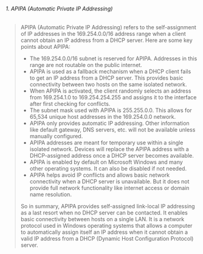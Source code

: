 ###### 1. APIPA (Automatic Private IP Addressing) 

> 
> APIPA (Automatic Private IP Addressing) refers to the self-assignment of IP addresses in the 169.254.0.0/16 address range when a client cannot obtain an IP address from a DHCP server. Here are some key points about APIPA:
> 
> - The 169.254.0.0/16 subnet is reserved for APIPA. Addresses in this range are not routable on the public internet.
> - APIPA is used as a fallback mechanism when a DHCP client fails to get an IP address from a DHCP server. This provides basic connectivity between two hosts on the same isolated network.
> - When APIPA is activated, the client randomly selects an address from 169.254.1.0 to 169.254.254.255 and assigns it to the interface after first checking for conflicts.
> - The subnet mask used with APIPA is 255.255.0.0. This allows for 65,534 unique host addresses in the 169.254.0.0 network.
> - APIPA only provides automatic IP addressing. Other information like default gateway, DNS servers, etc. will not be available unless manually configured.
> - APIPA addresses are meant for temporary use within a single isolated network. Devices will replace the APIPA address with a DHCP-assigned address once a DHCP server becomes available.
> - APIPA is enabled by default on Microsoft Windows and many other operating systems. It can also be disabled if not needed.
> - APIPA helps avoid IP conflicts and allows basic network connectivity when a DHCP server is unavailable. But it does not provide full network functionality like internet access or domain name resolution.
> 
> So in summary, APIPA provides self-assigned link-local IP addressing as a last resort when no DHCP server can be contacted. It enables basic connectivity between hosts on a single LAN. It is a network protocol used in Windows operating systems that allows a computer to automatically assign itself an IP address when it cannot obtain a valid IP address from a DHCP (Dynamic Host Configuration Protocol) server.
